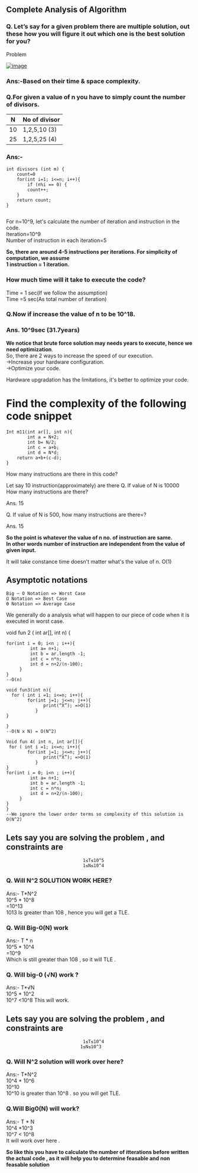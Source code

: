  
## Complete Analysis of Algorithm
### Q. Let’s say for a given problem there are multiple solution, out these how you will figure it out which one is the best solution for you?
 
Problem
 
[![image](https://www.linkpicture.com/q/Screenshot-331_1.png)](https://www.linkpicture.com/view.php?img=LPic631a44fc05c9a1306707651)
 
### Ans:-Based on their time & space complexity.
 
### Q.For given a value of n you have to simply count the number of divisors.  
 
| N     | No of divisor |
| ----------- | ----------- |
| 10     |  1,2,5,10 (3)        |
| 25   |  1,2,5,25 (4)     |
 
### Ans:-
```
int divisors (int m) {
    count=0
    for(int i=1; i<=n; i++){
        if (n%i == 0) {
        count++;
    }
    return count;
}
 
```
 
 
For n=10^9, let's calculate the number of iteration and instruction in the code.    
Iteration=10^9  
Number of instruction in each iteration=5  
 
**So, there are around 4-5 instructions per iterations.
For simplicity of computation, we assume  
1 instruction = 1 iteration.**  
 
### How much time will it take to execute the code?
 
Time = 1 sec(If we follow the assumption)  
Time =5 sec(As total number of iteration)  
### Q.Now if increase the value of n to be 10^18.  
 
### Ans. 10^9sec (31.7years)
 
 
**We notice that brute force solution may needs years to execute, hence we need optimization**.  
So, there are 2 ways to increase the speed of our execution.  
->Increase your hardware configuration.    
->Optimize your code.  
 
Hardware upgradation has the limitations, it's better to optimize your code.
 
# Find the complexity of the following code snippet  
~~~
Int m11(int ar[], int n){
        int a = N+2;
        int b= N/2;
        int c = a+b;
        int d = N*d;
    return a+b+(c-d);
}  
~~~
How many instructions are there in this code?  
 
Let say 10 instruction(approximately) are there
Q. If value of N is 10000    
How many instructions are there?
 
Ans. 15  
 
Q. If value of N is 500,  how many instructions are there=?  
 
Ans. 15
 
**__So the point is whatever the value of n no. of instruction are same.  
In other words number of instruction are independent from the value of given input.__**
 
It will take constance time doesn't matter what's the value of n. O(1)  
## Asymptotic notations
    Big – O Notation => Worst Case
    Ω Notation => Best Case
    ϴ Notation => Average Case
We generally do a analysis what will happen to our piece of code when it is executed in worst case.
 
 
void fun 2 ( int ar[], int n) {
~~~
for(int i = 0; i<n ; i++){
         int a= n+1;
         int b = ar.length -1;
         int c = n*n;
         int d = n+2/(n-100);
     }
}
--O(n)
~~~
~~~
void fun3(int n){
  for ( int i =1; i<=n; i++){
        for(int j=1; j<=n; j++){
              print(“X”); =>O(1)
           }
}
 
}
--O(N x N) = O(N^2)
~~~
~~~
Void fun 4( int n, int ar[]){
 for ( int i =1; i<=n; i++){
        for(int j=1; j<=n; j++){
              print(“X”); =>O(1)
           }
}
for(int i = 0; i<n ; i++){
         int a= n+1;
         int b = ar.length -1;
         int c = n*n;
         int d = n+2/(n-100);
     }
}
}
--We ignore the lower order terms so complexity of this solution is O(N^2)
~~~
 
## Lets say you are solving the problem , and constraints are
                                 1≤T≤10^5
                                 1≤N≤10^4
### Q. Will N^2 SOLUTION WORK HERE?
Ans:- T*N^2  
10^5 * 10^8  
=10^13  
1013 Is greater than 108  , hence you will get a TLE.  
### Q. Will Big-0(N) work  
Ans:- T * n    
10^5 * 10^4  
=10^9  
Which is still greater than 108 , so it will TLE .  
 
### Q. Will big-0 (√N) work ?
Ans:- T*√N  
 10^5 * 10^2  
10^7 <10^8
This will work.
## Lets say you are solving the problem , and constraints are
 
                                 1≤T≤10^4
                                1≤N≤10^3
### Q. Will N^2 solution will work over here?
Ans:- T*N^2  
10^4 * 10^6  
10^10  
10^10  is greater than 10^8 . so you will get TLE.
 
### Q.Will Big0(N) will work?
 Ans:- T * N  
10^4 *10^3  
10^7 < 10^8    
It will work over here .  
 
**So like this you have to calculate the number of itterations before written the actual code , as it will help you to determine feasable and non feasable solution**
 

